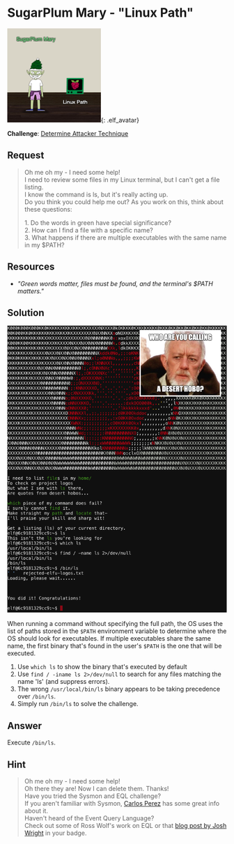 # SugarPlum Mary - "Linux Path"
![SugarPlum Mary](../img/hints/h4/sugarplum_mary.png){: .elf_avatar}

**Challenge**: [Determine Attacker Technique](../challenges/c4.md)

## Request
> Oh me oh my - I need some help!  
> I need to review some files in my Linux terminal, but I can't get a file listing.  
> I know the command is ls, but it's really acting up.  
> Do you think you could help me out? As you work on this, think about these questions:  
> 
> 1\. Do the words in green have special significance?  
> 2\. How can I find a file with a specific name?  
> 3\. What happens if there are multiple executables with the same name in my $PATH?  

## Resources
- *"Green words matter, files must be found, and the terminal's $PATH matters."* 

## Solution
![Terminal](../img/hints/h4/h4_terminal1_hobo.png)

When running a command without specifying the full path, the OS uses the list of paths stored in the `$PATH` environment variable to determine where the OS should look for executables. If multiple executables share the same name, the first binary that's found in the user's `$PATH` is the one that will be executed.

1. Use `which ls` to show the binary that's executed by default
2. Use `find / -iname ls 2>/dev/null` to search for any files matching the name 'ls' (and suppress errors).
3. The wrong `/usr/local/bin/ls` binary appears to be taking precedence over `/bin/ls`.
4. Simply run `/bin/ls` to solve the challenge.

## Answer
Execute `/bin/ls`.

## Hint
> Oh me oh my - I need some help!  
> Oh there they are! Now I can delete them. Thanks!  
> Have you tried the Sysmon and EQL challenge?  
> If you aren't familiar with Sysmon, [Carlos Perez](https://www.darkoperator.com/blog/2014/8/8/sysinternals-sysmon) has some great info about it.  
> Haven't heard of the Event Query Language?  
> Check out some of Ross Wolf's work on EQL or that [blog post by Josh Wright](https://pen-testing.sans.org/blog/2019/12/10/eql-threat-hunting/) in your badge.  
